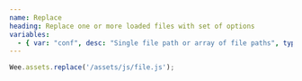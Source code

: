 ```yaml
---
name: Replace
heading: Replace one or more loaded files with set of options
variables:
  - { var: "conf", desc: "Single file path or array of file paths", type: "string, array", req: true }
---
```


```javascript
Wee.assets.replace('/assets/js/file.js');
```